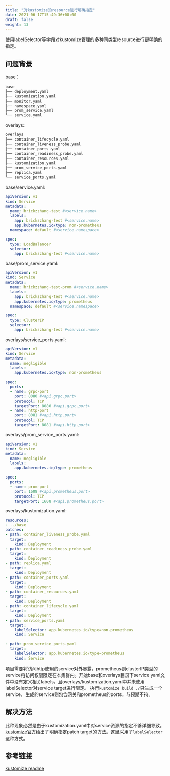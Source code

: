 ```yaml
---
title: "对kustomize的resource进行明确指定"
date: 2021-06-17T15:49:36+08:00
draft: false
weight: 13
---
```


使用labelSelector等字段对kustomize管理的多种同类型resource进行更明确的指定。

<!--more-->

## 问题背景

base：
```bash
base
├── deployment.yaml
├── kustomization.yaml
├── monitor.yaml
├── namespace.yaml
├── prom_service.yaml
└── service.yaml
```

overlays:
```bash
overlays
├── container_lifecycle.yaml
├── container_liveness_probe.yaml
├── container_ports.yaml
├── container_readiness_probe.yaml
├── container_resources.yaml
├── kustomization.yaml
├── prom_service_ports.yaml
├── replica.yaml
└── service_ports.yaml
```

base/service.yaml:
```yaml
apiVersion: v1
kind: Service
metadata:
  name: brickzzhang-test #<service.name>
  labels:
    app: brickzzhang-test #<service.name>
    app.kubernetes.io/type: non-prometheus
  namespace: default #<service.namespace>

spec:
  type: LoadBalancer
  selector:
    app: brickzzhang-test #<service.name>
```

base/prom_service.yaml:
```yaml
apiVersion: v1
kind: Service
metadata:
  name: brickzzhang-test-prom #<service.name>
  labels:
    app: brickzzhang-test #<service.name>
    app.kubernetes.io/type: prometheus
  namespace: default #<service.namespace>

spec:
  type: ClusterIP
  selector:
    app: brickzzhang-test #<service.name>
```

overlays/service_ports.yaml:
```yaml
apiVersion: v1
kind: Service
metadata:
  name: negligible
  labels:
    app.kubernetes.io/type: non-prometheus

spec:
  ports:
  - name: grpc-port
    port: 8080 #<api.grpc.port>
    protocol: TCP
    targetPort: 8080 #<api.grpc.port>
  - name: http-port
    port: 8081 #<api.http.port>
    protocol: TCP
    targetPort: 8081 #<api.http.port>
```

overlays/prom_service_ports.yaml:
```yaml
apiVersion: v1
kind: Service
metadata:
  name: negligible
  labels:
    app.kubernetes.io/type: prometheus

spec:
  ports:
  - name: prom-port
    port: 1608 #<api.prometheus.port>
    protocol: TCP
    targetPort: 1608 #<api.prometheus.port>
```

overlays/kustomization.yaml:
```yaml
resources:
- ../base
patches:
- path: container_liveness_probe.yaml
  target:
    kind: Deployment
- path: container_readiness_probe.yaml
  target:
    kind: Deployment
- path: replica.yaml
  target:
    kind: Deployment
- path: container_ports.yaml
  target:
    kind: Deployment
- path: container_resources.yaml
  target:
    kind: Deployment
- path: container_lifecycle.yaml
  target:
    kind: Deployment
- path: service_ports.yaml
  target:
    labelSelector: app.kubernetes.io/type=non-prometheus
    kind: Service

- path: prom_service_ports.yaml
  target:
    labelSelector: app.kubernetes.io/type=prometheus
    kind: Service
```

项目需要将访问http使用的service对外暴露，prometheus则clusterIP类型的service将访问权限限定在本集群内。开始base和overlays目录下service yaml文件中没有定义相关labels，且overlays/kustomization.yaml中并未使用labelSelector对service target进行限定。
执行`kustomize build ./`只生成一个service，生成的service则包含网关和prometheus的ports，与预期不符。

## 解决方法

此种现象必然是由于kustomization.yaml中对service资源的指定不够详细导致。[kustomize官方](https://github.com/kubernetes-sigs/kustomize/blob/master/examples/patchMultipleObjects.md)给出了明确指定patch target的方法。这里采用了`labelSelector`这种方式。

## 参考链接

[kustomize readme](https://github.com/kubernetes-sigs/kustomize/blob/master/examples/patchMultipleObjects.md)

